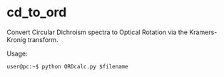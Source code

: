 # cd_to_ord
Convert Circular Dichroism spectra to Optical Rotation via the Kramers-Kronig transform.

Usage:
```console
user@pc:~$ python ORDcalc.py $filename
```
